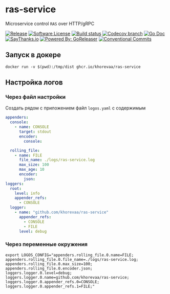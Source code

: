 # ras-service
Microservice control `RAS` over HTTP/gRPC  


[![Release](https://img.shields.io/github/release/khorevaa/ras-service.svg?style=for-the-badge)](https://github.com/khorevaa/ras-service/releases/latest)
[![Software License](https://img.shields.io/badge/license-MIT-brightgreen.svg?style=for-the-badge)](/LICENSE.md)
[![Build status](https://img.shields.io/github/workflow/status/khorevaa/ras-service/goreleaser?style=for-the-badge)](https://github.com/khorevaa/ras-service/actions?workflow=goreleaser)
[![Codecov branch](https://img.shields.io/codecov/c/github/khorevaa/ras-service/master.svg?style=for-the-badge)](https://codecov.io/gh/khorevaa/ras-service)
[![Go Doc](https://img.shields.io/badge/godoc-reference-blue.svg?style=for-the-badge)](http://godoc.org/github.com/khorevaa/ras-service)
[![SayThanks.io](https://img.shields.io/badge/SayThanks.io-%E2%98%BC-1EAEDB.svg?style=for-the-badge)](https://saythanks.io/to/khorevaa)
[![Powered By: GoReleaser](https://img.shields.io/badge/powered%20by-goreleaser-green.svg?style=for-the-badge)](https://github.com/goreleaser)
[![Conventional Commits](https://img.shields.io/badge/Conventional%20Commits-1.0.0-yellow.svg?style=for-the-badge)](https://conventionalcommits.org)



## Запуск в докере

```shell
docker run -v $(pwd):/tmp/dist ghcr.io/khorevaa/ras-service     
```

## Настройка логов

### Через файл настройки
Создать рядом с приложением файл `logos.yaml` с содержимым

```yaml
appenders:
  console:
    - name: CONSOLE
      target: stdout
      encoder:
        console:

  rolling_file:
    - name: FILE
      file_name: ./logs/ras-service.log
      max_size: 100
      max_age: 10
      encoder:
        json:
loggers:
  root:
    level: info
    appender_refs:
      - CONSOLE
  logger:
    - name: "github.com/khorevaa/ras-service"
      appender_refs:
        - CONSOLE
        - FILE
      level: debug     

```

### Через переменные окружения
```shell
export LOGOS_CONFIG="appenders.rolling_file.0.name=FILE;
appenders.rolling_file.0.file_name=./logs/ras-service.log;
appenders.rolling_file.0.max_size=100;
appenders.rolling_file.0.encoder.json;
loggers.logger.0.level=debug;
loggers.logger.0.name=github.com/khorevaa/ras-service;
loggers.logger.0.appender_refs.0=CONSOLE;
loggers.logger.0.appender_refs.1=FILE;"
```